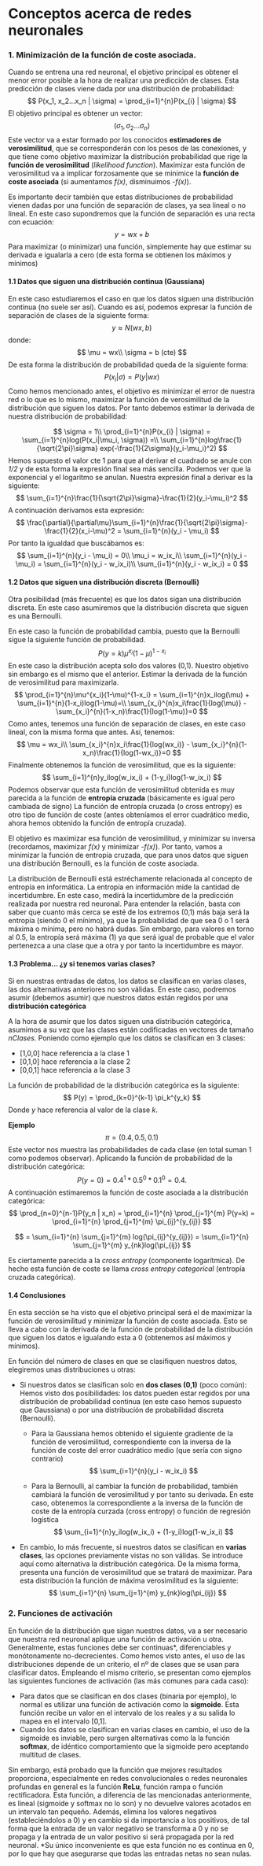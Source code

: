 

# Conceptos acerca de redes neuronales

### 1. Minimización de la función de coste asociada. 

Cuando se entrena una red neuronal, el objetivo principal es obtener el menor error posible a la hora de realizar una predicción de clases. Esta predicción de clases viene dada por una distribución de probabilidad:
$$
P(x_1, x_2...x_n | \sigma) = \prod_{i=1}^{n}P(x_{i} |  \sigma)
$$
El objetivo principal es obtener un vector:
$$
(\sigma_1, \sigma_2...\sigma_n)
$$
Este vector va a estar formado por los conocidos **estimadores de verosimilitud**, que se corresponderán con los pesos de las conexiones, y que tiene como objetivo maximizar la distribución probabilidad que rige la **función de verosimilitud** (*likelihood function*). Maximizar esta función de verosimilitud va a implicar forzosamente que se minimice la **función de coste asociada** (si aumentamos *f(x)*, disminuimos *-f(x)*).

Es importante decir también que estas distribuciones de probabilidad vienen dadas por una función de separación de clases, ya sea lineal o no lineal. En este caso supondremos que la función de separación es una recta con ecuación:
$$
y = wx  + b
$$
Para maximizar (o minimizar) una función, simplemente hay que estimar su derivada e igualarla a cero (de esta forma se obtienen los máximos y mínimos)

#### 1.1 Datos que siguen una distribución continua (Gaussiana)

En este caso estudiaremos el caso en que los datos siguen una distribución continua (no suele ser así). Cuando es así, podemos expresar la función de separación de clases de la siguiente forma:
$$
y \approx N(wx, b)
$$
donde:
$$
\mu = wx\\
\sigma = b (cte)
$$
De esta forma la distribución de probabilidad queda de la siguiente forma:
$$
P(x_i|\sigma) = P(y|wx)
$$
Como hemos mencionado antes, el objetivo es minimizar el error de nuestra red o lo que es lo mismo, maximizar la función de verosimilitud de la distribución que siguen los datos. Por tanto debemos estimar la derivada de nuestra distribución de probabilidad:


$$
\sigma = 1\\
\prod_{i=1}^{n}P(x_{i} |  \sigma) = \sum_{i=1}^{n}log(P(x_i|\mu_i, \sigma)) =\\
\sum_{i=1}^{n}log\frac{1}{\sqrt{2\pi}\sigma} exp(-\frac{1}{2\sigma}(y_i-\mu_i)^2)
$$
Hemos supuesto el valor cte 1 para que al derivar el cuadrado se anule con *1/2* y de esta forma la expresión final sea más sencilla. Podemos ver que la exponencial y el logaritmo se anulan. Nuestra expresión final a derivar es la siguiente:
$$
\sum_{i=1}^{n}\frac{1}{\sqrt{2\pi}\sigma}-\frac{1}{2}(y_i-\mu_i)^2
$$
A continuación derivamos esta expresión:
$$
\frac{\partial}{\partial\mu}\sum_{i=1}^{n}\frac{1}{\sqrt{2\pi}\sigma}-\frac{1}{2}(x_i-\mu)^2 = \sum_{i=1}^{n}(y_i - \mu_i)
$$
Por tanto la igualdad que buscábamos es:
$$
\sum_{i=1}^{n}(y_i - \mu_i) = 0\\
\mu_i = w_ix_i\\
\sum_{i=1}^{n}(y_i - \mu_i) = \sum_{i=1}^{n}(y_i - w_ix_i)\\
\sum_{i=1}^{n}(y_i - w_ix_i) = 0
$$




#### 1.2 Datos que siguen una distribución discreta (Bernoulli)

Otra posibilidad (más frecuente) es que los datos sigan una distribución discreta. En este caso asumiremos que la distribución discreta que siguen es una Bernoulli. 

En este caso la función de probabilidad cambia, puesto que la Bernoulli sigue la siguiente función de probabilidad.
$$
P(y=k)\mu^{x_i} (1-\mu)^{1-x_i}
$$
En este caso la distribución acepta solo dos valores (0,1). Nuestro objetivo sin embargo es el mismo que el anterior. Estimar la derivada de la función de verosimilitud para maximizarla.
$$
\prod_{i=1}^{n}\mu^{x_i}(1-\mu)^{1-x_i} = \sum_{i=1}^{n}x_ilog(\mu) + \sum_{i=1}^{n}(1-x_i)log(1-\mu)=\\
\sum_{x_i}^{n}x_i\frac{1}{log(\mu)} - \sum_{x_i}^{n}(1-x_n)\frac{1}{log(1-\mu)}=0
$$
Como antes, tenemos una función de separación de clases, en este caso lineal, con la misma forma que antes. Así, tenemos:
$$
\mu = wx_i\\
\sum_{x_i}^{n}x_i\frac{1}{log(wx_i)} - \sum_{x_i}^{n}(1-x_n)\frac{1}{log(1-wx_i)}=0
$$
Finalmente obtenemos la función de verosimilitud, que es la siguiente:
$$
\sum_{i=1}^{n}y_ilog(w_ix_i) + (1-y_i)log(1-w_ix_i)
$$
Podemos observar que esta función de verosimilitud obtenida es muy parecida a la función de **entropía cruzada** (básicamente es igual pero cambiada de signo)  La función de entropía cruzada (o cross entropy) es otro tipo de función de coste (antes obteníamos el error cuadrático medio, ahora hemos obtenido la función de entropía cruzada). 

El objetivo es maximizar esa función de verosimilitud, y minimizar su inversa (recordamos, maximizar *f(x)* y minimizar *-f(x)*). Por tanto, vamos a minimizar la función de entropía cruzada, que para unos datos que siguen una distribución Bernoulli, es la función de coste asociada.



La distribución de Bernoulli está estréchamente relacionada al concepto de entropía en informática. La entropía en información mide la cantidad de incertidumbre. En este caso, medirá la incertidumbre de la predicción realizada por nuestra red neuronal. Para entender la relación, basta con saber que cuanto más cerca se esté de los extremos (0,1) más baja será la entropía (siendo 0 el mínimo), ya que la probabilidad de que sea 0 o 1 será máxima o mínima, pero no habrá dudas. Sin embargo, para valores en torno al 0.5, la entropía será máxima (1) ya que será igual de probable que el valor pertenezca a una clase que a otra y por tanto la incertidumbre es mayor.

#### 1.3 Problema... ¿y si tenemos varias clases?

Si en nuestras entradas de datos, los datos se clasifican en varias clases, las dos alternativas anteriores no son válidas.  En este caso, podremos asumir (debemos asumir) que nuestros datos están regidos por una **distribución categórica**

A la hora de asumir que los datos siguen una distribución categórica, asumimos a su vez que las clases están codificadas en vectores de tamaño *nClases*. Poniendo como ejemplo que los datos se clasifican en 3 clases:

- [1,0,0] hace referencia a la clase 1
- [0,1,0] hace referencia a la clase 2
- [0,0,1] hace referencia a la clase 3

La función de probabilidad de la distribución categórica es la siguiente:
$$
P(y) = \prod_{k=0}^{k-1} \pi_k^{y_k}
$$
Donde *y* hace referencia al valor de la clase *k*. 

**Ejemplo**
$$
\pi = (0.4, 0.5, 0.1)
$$
Este vector nos muestra las probabilidades de cada clase (en total suman 1 como podemos observar). Aplicando la función de probabilidad de la distribución categórica:
$$
P(y=0) = 0.4^1 * 0.5^0 * 0.1^0 = 0.4.
$$
A continuación estimaremos la función de coste asociada a la distribución categórica:
$$
\prod_{n=0}^{n-1}P(y_n | x_n) = \prod_{i=1}^{n} \prod_{j=1}^{m} P(y=k) = \prod_{i=1}^{n} \prod_{j=1}^{m} \pi_{ij}^{y_{ij}}
$$

$$
= \sum_{i=1}^{n} \sum_{j=1}^{m} log(\pi_{ij}^{y_{ij}}) = \sum_{i=1}^{n} \sum_{j=1}^{m} y_{nk}log(\pi_{ij})
$$

Es ciertamente parecida a la *cross entropy* (componente logarítmica). De hecho esta función de coste se llama *cross entropy categorical* (entropía cruzada categórica).

#### 1.4 Conclusiones

En esta sección se ha visto que el objetivo principal será el de maximizar la función de verosimilitud y minimizar la función de coste asociada. Esto se lleva a cabo con la derivada de la función de probabilidad de la distribución que siguen los datos e igualando esta a 0 (obtenemos así máximos y mínimos).

En función del número de clases en que se clasifiquen nuestros datos, elegiremos unas distribuciones u otras:

+ Si nuestros datos se clasifican solo en **dos clases (0,1)** (poco común): Hemos visto dos posibilidades: los datos pueden estar regidos por una distribución de probabilidad continua (en este caso hemos supuesto que Gaussiana) o por una distribución de probabilidad discreta (Bernoulli). 

  + Para la Gaussiana hemos obtenido el siguiente gradiente de la función de verosimilitud, correspondiente con la inversa de la función de coste del error cuadrático medio (que sería con signo contrario)
    $$
    \sum_{i=1}^{n}(y_i - w_ix_i)
    $$
    

  + Para la Bernoulli, al cambiar la función de probabilidad, también cambiará la función de verosimilitud y por tanto su derivada. En este caso, obtenemos la correspondiente a la inversa de la función de coste de la entropía curzada (cross entropy) o función de regresión logística
    $$
    \sum_{i=1}^{n}y_ilog(w_ix_i) + (1-y_i)log(1-w_ix_i)
    $$
    

- En cambio, lo más frecuente, si nuestros datos se clasifican en **varias clases**, las opciones previamente vistas no son válidas. Se introduce aquí como alternativa la distribución categórica. De la misma forma, presenta una función de verosimilitud que se tratará de maximizar. Para esta distribución la función de máxima verosimilitud es la siguiente:
  $$
  \sum_{i=1}^{n} \sum_{j=1}^{m} y_{nk}log(\pi_{ij})
  $$
  

### 2. Funciones de activación

En función de la distribución que sigan nuestros datos, va a ser necesario que nuestra red neuronal aplique una función de activación u otra. Generalmente, estas funciones debe ser continuas*, diferenciables y monótonamente no-decrecientes. Como hemos visto antes, el uso de las distribuciones depende de un criterio, el nº de clases que se usan para clasificar datos. Empleando el mismo criterio, se presentan como ejemplos las siguientes funciones de activación (las más comunes para cada caso):

- Para datos que se clasifican en dos clases (binaria por ejemplo), lo normal es utilizar una función de activación como la **sigmoide**. Esta función recibe un valor en el intervalo de los reales y a su salida lo mapea en el intervalo [0,1]. 
- Cuando los datos se clasifican en varias clases en cambio, el uso de la sigmoide es inviable, pero surgen alternativas como la la función **softmax**, de idéntico comportamiento que la sigmoide pero aceptando multitud de clases. 

Sin embargo, está probado que la función que mejores resultados proporciona, especialmente en redes convolucionales o redes neuronales profundas en general es la función **ReLu**, función rampa o función rectificadora. Esta función, a diferencia de las mencionadas anteriormente, es lineal (sigmoide y softmax no lo son) y no devuelve valores acotados en un intervalo tan pequeño. Además, elimina los valores negativos (estableciéndolos a 0) y en cambio si da importancia a los positivos, de tal forma que la entrada de un valor negativo se transforma a  0 y no se propaga y la entrada de un valor positivo si será propagada por la red neuronal. *Su único inconveniente es que esta función no es continua en 0, por lo que hay que asegurarse que todas las entradas netas no sean nulas.





